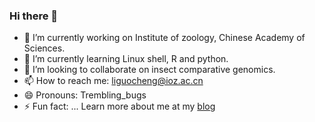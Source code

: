 ### Hi there 👋

- 🔭 I’m currently working on Institute of zoology, Chinese Academy of Sciences.
- 🌱 I’m currently learning Linux shell, R and python.
- 👯 I’m looking to collaborate on insect comparative genomics.
- 📫 How to reach me: liguocheng@ioz.ac.cn
- 😄 Pronouns: Trembling_bugs
- ⚡ Fun fact: ...
Learn more about me at my [blog](https://www.liguocheng.top/)
